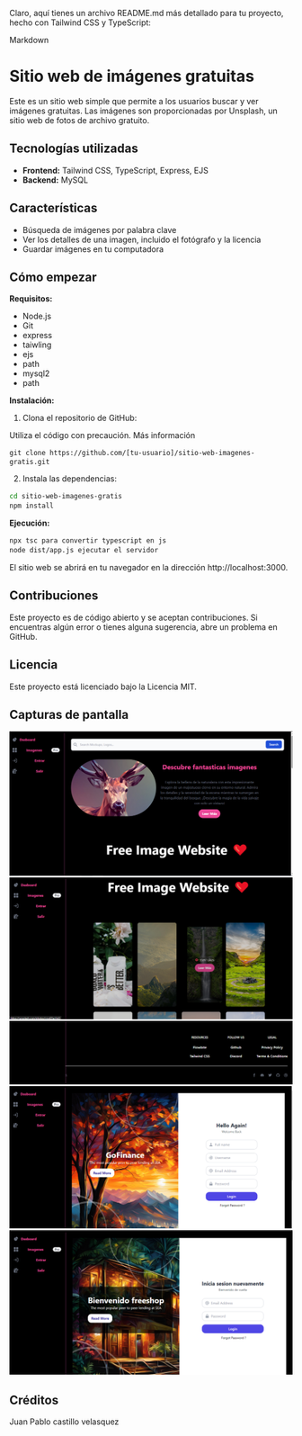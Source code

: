 
Claro, aquí tienes un archivo README.md más detallado para tu proyecto, hecho con Tailwind CSS y TypeScript:

Markdown
# Sitio web de imágenes gratuitas

Este es un sitio web simple que permite a los usuarios buscar y ver imágenes gratuitas. Las imágenes son proporcionadas por Unsplash, un sitio web de fotos de archivo gratuito.

## Tecnologías utilizadas

* **Frontend:** Tailwind CSS, TypeScript, Express, EJS
* **Backend:** MySQL

## Características

* Búsqueda de imágenes por palabra clave
* Ver los detalles de una imagen, incluido el fotógrafo y la licencia
* Guardar imágenes en tu computadora

## Cómo empezar

**Requisitos:**

* Node.js
* Git
* express
* taiwling
* ejs
* path
* mysql2
* path

**Instalación:**

1. Clona el repositorio de GitHub:

Utiliza el código con precaución. Más información
```
git clone https://github.com/[tu-usuario]/sitio-web-imagenes-gratis.git
```

2. Instala las dependencias:

```bash
cd sitio-web-imagenes-gratis
npm install
```

**Ejecución:**
``` bash
npx tsc para convertir typescript en js
node dist/app.js ejecutar el servidor
```
El sitio web se abrirá en tu navegador en la dirección http://localhost:3000.

## Contribuciones
Este proyecto es de código abierto y se aceptan contribuciones. Si encuentras algún error o tienes alguna sugerencia, abre un problema en GitHub.

## Licencia
Este proyecto está licenciado bajo la Licencia MIT.

## Capturas de pantalla

![Captura de Pantalla 1](./img/example1.png)
![Captura de Pantalla 2](./img/example2.png)
![Captura de Pantalla 3](./img/example3.png)
![Captura de Pantalla 4](./img/example4.png)
![Captura de Pantalla 5](./img/example5.png)



## Créditos
Juan Pablo castillo velasquez